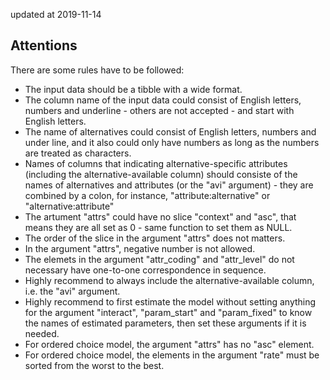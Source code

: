 updated at 2019-11-14

## Attentions  
There are some rules have to be followed:  
* The input data should be a tibble with a wide format.
* The column name of the input data could consist of English letters, numbers and underline - others are not accepted - and start with English letters.
* The name of alternatives could consist of English letters, numbers and under line, and it also could only have numbers as long as the numbers are treated as characters.
* Names of columns that indicating alternative-specific attributes (including the alternative-available column) should consiste of the names of alternatives and attributes (or the "avi" argument) - they are combined by a colon, for instance, "attribute:alternative" or "alternative:attribute"
* The artument "attrs" could have no slice "context" and "asc", that means they are all set as 0 - same function to set them as NULL.
* The order of the slice in the argument "attrs" does not matters.
* In the argument "attrs", negative number is not allowed.
* The elemets in the argument "attr_coding" and "attr_level" do not necessary
have one-to-one correspondence in sequence.
* Highly recommend to always include the alternative-available column, i.e. the
"avi" argument.
* Highly recommend to first estimate the model without setting anything for the argument "interact", "param_start" and "param_fixed" to know the names of estimated parameters, then set these arguments if it is needed.
* For ordered choice model, the argument "attrs" has no "asc" element.
* For ordered choice model, the elements in the argument "rate" must be sorted from the worst to the best.
